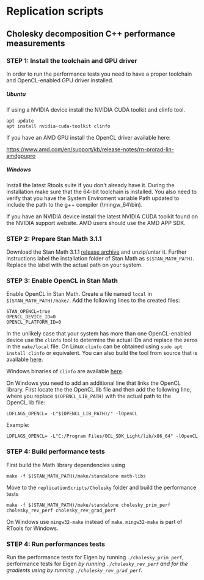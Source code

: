 # Replication scripts

## Cholesky decomposition C++ performance measurements

### STEP 1: Install the toolchain and GPU driver

In order to run the performance tests you need to have a proper toolchain and OpenCL-enabled GPU driver installed. 

##### Ubuntu

If using a NVIDIA device install the NVIDIA CUDA toolkit and clinfo tool.

```
apt update
apt install nvidia-cuda-toolkit clinfo
```

If you have an AMD GPU install the OpenCL driver available here:

https://www.amd.com/en/support/kb/release-notes/rn-prorad-lin-amdgpupro

##### Windows

Install the latest Rtools suite if you don't already have it. During the installation make sure that the 64-bit toolchain is installed. You also need to verify that you have the System Enviroment variable Path updated to include the path to the g++ compiler (<Rtools installation path>\mingw_64\bin).

If you have an NVIDIA device install the latest NVIDIA CUDA toolkit found on the NVIDIA support website. AMD users should use the AMD APP SDK.

### STEP 2: Prepare Stan Math 3.1.1

Download the Stan Math 3.1.1 [release archive](https://github.com/stan-dev/math/releases/tag/v3.1.1) and unzip/untar it. Further instructions label the installation folder of Stan Math as `$(STAN_MATH_PATH)`. Replace the label with the actual path on your system.

### STEP 3: Enable OpenCL in Stan Math

Enable OpenCL in Stan Math. Create a file named `local` in  `$(STAN_MATH_PATH)/make/`. Add the following lines to the created files:

```
STAN_OPENCL=true
OPENCL_DEVICE_ID=0
OPENCL_PLATFORM_ID=0
```

In the unlikely case that your system has more than one OpenCL-enabled device use the `clinfo` tool to determine the actual IDs and replace the zeros in the `make/local` file. On Linux `clinfo` can be obtained using `sudo apt install clinfo` or equivalent. You can also build the tool from source that is available [here](https://github.com/Oblomov/clinfo).

Windows binaries of `clinfo` are available [here](https://github.com/Oblomov/clinfo#windows-support).

On Windows you need to add an additional line that links the OpenCL library. First locate the the OpenCL.lib file and then add the following line, where you replace `$(OPENCL_LIB_PATH)` with the actual path to the OpenCL.lib file:

```
LDFLAGS_OPENCL= -L"$(OPENCL_LIB_PATH)/" -lOpenCL
```

Example: 
```
LDFLAGS_OPENCL= -L"C:/Program Files/OCL_SDK_Light/lib/x86_64" -lOpenCL
```

### STEP 4: Build performance tests

First build the Math library dependencies using
```
make -f $(STAN_MATH_PATH)/make/standalone math-libs
```
Move to the `replicationScripts/Cholesky` folder and build the performance tests
```
make -f $(STAN_MATH_PATH)/make/standalone cholesky_prim_perf cholesky_rev_perf cholesky_rev_grad_perf
```

On Windows use `mingw32-make` instead of `make`. `mingw32-make` is part of RTools for Windows.

### STEP 4: Run performances tests

Run the performance tests for Eigen<double> by running `./cholesky_prim_perf`, performance tests for Eigen<var> by running `./cholesky_rev_perf` and for the gradients using by running `./cholesky_rev_grad_perf`.